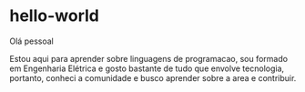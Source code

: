 # hello-world
Olá pessoal

Estou aqui para aprender sobre linguagens de programacao, sou formado em Engenharia Elétrica e gosto bastante de tudo que envolve tecnologia, portanto, conheci a comunidade e busco aprender sobre a area e contribuir.
